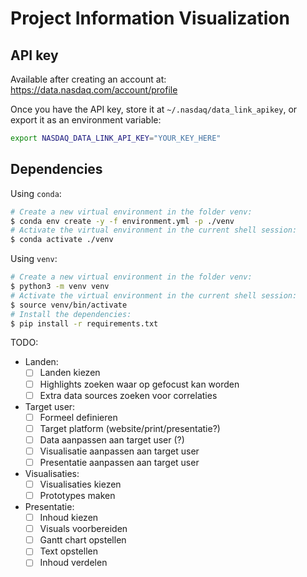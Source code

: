 # Project Information Visualization

## API key

Available after creating an account at: <https://data.nasdaq.com/account/profile>

Once you have the API key, store it at `~/.nasdaq/data_link_apikey`, or export it as an environment variable:

```sh
export NASDAQ_DATA_LINK_API_KEY="YOUR_KEY_HERE"
```

## Dependencies

Using `conda`:

```sh
# Create a new virtual environment in the folder venv:
$ conda env create -y -f environment.yml -p ./venv
# Activate the virtual environment in the current shell session:
$ conda activate ./venv
```

Using `venv`:

```sh
# Create a new virtual environment in the folder venv:
$ python3 -m venv venv
# Activate the virtual environment in the current shell session:
$ source venv/bin/activate
# Install the dependencies:
$ pip install -r requirements.txt
```

TODO:

- Landen:
  - [ ] Landen kiezen
  - [ ] Highlights zoeken waar op gefocust kan worden
  - [ ] Extra data sources zoeken voor correlaties
- Target user:
  - [ ] Formeel definieren
  - [ ] Target platform (website/print/presentatie?)
  - [ ] Data aanpassen aan target user (?)
  - [ ] Visualisatie aanpassen aan target user
  - [ ] Presentatie aanpassen aan target user
- Visualisaties:
  - [ ] Visualisaties kiezen
  - [ ] Prototypes maken
- Presentatie:
  - [ ] Inhoud kiezen
  - [ ] Visuals voorbereiden
  - [ ] Gantt chart opstellen
  - [ ] Text opstellen
  - [ ] Inhoud verdelen
